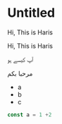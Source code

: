 # Untitled

Hi, This is Haris

Hi, This is Haris

آپ کیسے ہو

مرحبا بكم

- a
- b
- c

```jsx
const a = 1 +2
```
